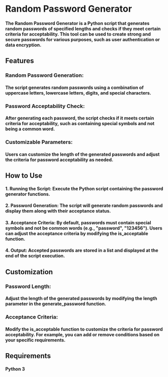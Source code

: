 # Random Password Generator
#### The Random Password Generator is a Python script that generates random passwords of specified lengths and checks if they meet certain criteria for acceptability. This tool can be used to create strong and secure passwords for various purposes, such as user authentication or data encryption.
##
## Features
### Random Password Generation: 
#### The script generates random passwords using a combination of uppercase letters, lowercase letters, digits, and special characters.
### Password Acceptability Check: 
#### After generating each password, the script checks if it meets certain criteria for acceptability, such as containing special symbols and not being a common word.
### Customizable Parameters: 
#### Users can customize the length of the generated passwords and adjust the criteria for password acceptability as needed.
##
## How to Use
#### 1. Running the Script: Execute the Python script containing the password generator functions.
#### 2. Password Generation: The script will generate random passwords and display them along with their acceptance status.
#### 3. Acceptance Criteria: By default, passwords must contain special symbols and not be common words (e.g., "password", "123456"). Users can adjust the acceptance criteria by modifying the is_acceptable function.
#### 4. Output: Accepted passwords are stored in a list and displayed at the end of the script execution.
##
## Customization
### Password Length: 
#### Adjust the length of the generated passwords by modifying the length parameter in the generate_password function.
### Acceptance Criteria: 
#### Modify the is_acceptable function to customize the criteria for password acceptability. For example, you can add or remove conditions based on your specific requirements.
##
## Requirements
#### Python 3
